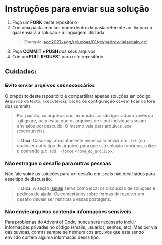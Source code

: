 # Instruções para enviar sua solução

1. Faça um **FORK** deste repositório
2. Crie uma pasta com seu nome dentro da pasta referente ao dia para o qual enviará a solução e à linguagem utilizada
   > Exemplo: [aoc2023-agg/solucoes/01/go/pedro-vilela/main.go)](/solucoes/01/go/pedro-vilela/main.go)
3. Faça **COMMIT** e **PUSH** dos seus arquivos
4. Crie um **PULL REQUEST** para este repositório

## Cuidados:

### Evite enviar arquivos desnecessários

O propósito deste repositório é compartilhar apenas soluções em código. Arquivos de texto, executáveis, cache ou configuração devem ficar de fora dos commits.

> Por padrão, os arquivos com extensão .txt são ignorados através do .gitignore, para evitar que os arquivos de input individuais sejam enviados por descuido. O mesmo vale para arquivos .exe (executáveis).
>
> 💡 **Dica:** Caso seja absolutamente necessário enviar um `.txt` (ou qualquer outro tipo de arquivo) para que sua solução funcione, utilize o comando `git add --force <nome_do_arquivo>`.

### Não estrague o desafio para outras pessoas

Não fale sobre as soluções para um desafio em locais não destinados para esse tipo de discussão.

> 💡 **Dica:** A seção [Issues](https://github.com/Pedro-HMV/aoc2023-agg/issues) serve como local de discussão de soluções e pedidos de ajuda. Os comentários sobre formas de resolver um desafio devem ser restritas a essas postagens.

### Não envie arquivos contendo informações sensíveis

Para problemas do Advent of Code, nunca será necessário incluir informações privadas no código (emails, usuários, senhas, etc). Mas por via das dúvidas, confira sempre se nenhum dos arquivos que está sendo enviado contém alguma informação desse tipo.
